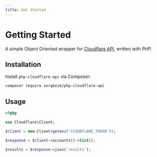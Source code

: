 ```yaml
---
title: Get Started
---
```


# Getting Started

A simple Object Oriented wrapper for [Cloudflare API](https://developers.cloudflare.com/api), written with PHP.

## Installation

Install `php-cloudflare-api` via Composer:

```bash [composer]
composer require sergkeim/php-cloudflare-api
```

## Usage

```php [php]
<?php

use Cloudflare\Client;

$client = new Client(getenv('CLOUDFLARE_TOKEN'));

$response = $client->accounts()->list();

$results = $response->json('results');

```
